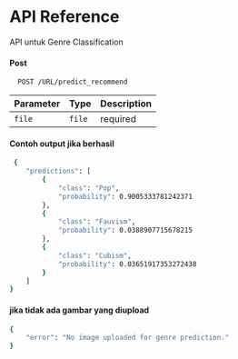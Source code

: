 
# API Reference

API untuk Genre Classification



#### Post

```http
  POST /URL/predict_recommend
```

| Parameter | Type     | Description                |
| :-------- | :------- | :------------------------- |
| `file` | `file` |required |

#### Contoh output jika berhasil





```bash
 {
    "predictions": [
        {
            "class": "Pop",
            "probability": 0.9005333781242371
        },
        {
            "class": "Fauvism",
            "probability": 0.0388907715678215
        },
        {
            "class": "Cubism",
            "probability": 0.03651917353272438
        }
    ]
}

``````
#### jika tidak ada gambar yang diupload

```bash
{
    "error": "No image uploaded for genre prediction."
}

